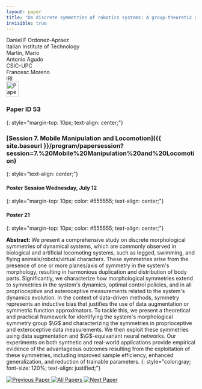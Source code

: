 ```yaml
---
layout: paper
title: "On discrete symmetries of robotics systems: A group-theoretic and data-driven analysis"
invisible: true
---
```

<div class="paper-authors">
<div class="paper-author-box">
    <div class="paper-author-name">Daniel F Ordonez-Apraez</div>
    <div class="paper-author-uni">Italian Institute of Technology </div>
</div>
<div class="paper-author-box">
    <div class="paper-author-name">Martin, Mario</div>
    <div class="paper-author-uni"></div>
</div>
<div class="paper-author-box">
    <div class="paper-author-name">Antonio Agudo</div>
    <div class="paper-author-uni">CSIC-UPC</div>
</div>
<div class="paper-author-box">
    <div class="paper-author-name">Francesc Moreno</div>
    <div class="paper-author-uni">IRI</div>
</div>

</div><div class="paper-pdf">
<div> <a href="http://www.roboticsproceedings.org/rss19/p053.pdf"><img src="{{ site.baseurl }}/images/paper_link.png" alt="Paper Website" width = "33"  height = "40"/></a> </div>
</div>

### Paper ID 53
{: style="margin-top: 10px; text-align: center;"}

### [Session 7. Mobile Manipulation and Locomotion]({{ site.baseurl }}/program/papersession?session=7.%20Mobile%20Manipulation%20and%20Locomotion)
{: style="text-align: center;"}

#### Poster Session Wednesday, July 12
{: style="margin-top: 10px; color: #555555; text-align: center;"}

#### Poster 21
{: style="margin-top: 10px; color: #555555; text-align: center;"}

<b style="color: black;">Abstract: </b>We present a comprehensive study on discrete morphological symmetries of dynamical systems, which are commonly observed in biological and artificial locomoting systems, such as legged, swimming, and flying animals/robots/virtual characters. These symmetries arise from the presence of one or more planes/axis of symmetry in the system's morphology, resulting in harmonious duplication and distribution of body parts. Significantly, we characterize how morphological symmetries extend to symmetries in the system's dynamics, optimal control policies, and in all proprioceptive and exteroceptive measurements related to the system's dynamics evolution. In the context of data-driven methods, symmetry represents an inductive bias that justifies the use of data augmentation or symmetric function approximators. To tackle this, we present a theoretical and practical framework for identifying the system's morphological symmetry group $\G$ and characterizing the symmetries in proprioceptive and exteroceptive data measurements. We then exploit these symmetries using data augmentation and $\G$-equivariant neural networks. Our experiments on both synthetic and real-world applications provide empirical evidence of the advantageous outcomes resulting from the exploitation of these symmetries, including improved sample efficiency, enhanced generalization, and reduction of trainable parameters.
{: style="color:gray; font-size: 120%; text-align: justified;"}


<div class="paper-menu">
<a href="{{ site.baseurl }}/program/papers/052/"> <img src="{{ site.baseurl }}/images/previous_paper_icon.png" alt="Previous Paper" title="Previous Paper"/> </a>
<a href="{{ site.baseurl }}/program/papers"><img src="{{ site.baseurl }}/images/overview_icon.png" alt="All Papers" title="All Papers"/> </a>
<a href="{{ site.baseurl }}/program/papers/054/"> <img src="{{ site.baseurl }}/images/next_paper_icon.png" alt="Next Paper" title="Next Paper"/> </a>

</div>

